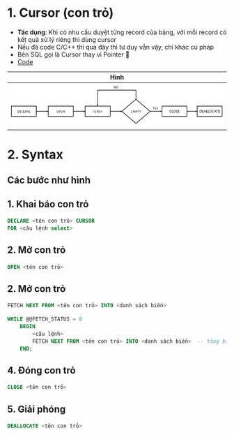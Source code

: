 # 1. Cursor (con trỏ)
- **Tác dụng**: Khi có nhu cầu duyệt từng record của bảng, với mỗi record có kết quả xử lý riêng thì dùng cursor
- Nếu đã code C/C++ thì qua đây thì tư duy vẫn vậy, chỉ khác cú pháp
- Bên SQL gọi là Cursor thay vì Pointer 🍦
- [Code](link)
  
|Hình|
|:---:|
|![cursor](./image/SQL-Server-Cursor.png)|
# 2. Syntax
## Các bước như hình
## 1. Khai báo con trỏ
```sql
DECLARE <tên con trỏ> CURSOR
FOR <câu lệnh select>
```
## 2. Mở con trỏ
```sql
OPEN <tên con trỏ>
```

## 2. Mở con trỏ
```sql
FETCH NEXT FROM <tên con trỏ> INTO <danh sách biến>
```

```sql
WHILE @@FETCH_STATUS = 0  
    BEGIN
        <câu lệnh>
        FETCH NEXT FROM <tên con trỏ> INTO <danh sách biến>  -- tăng biến con trỏ (chuyển qua phần tử khác)
    END;

```

## 4. Đóng con trỏ
```sql
CLOSE <tên con trỏ>
```

## 5. Giải phóng
```sql
DEALLOCATE <tên con trỏ>
```